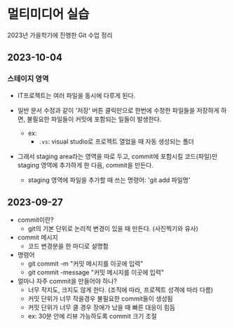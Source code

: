 # 멀티미디어 실습

2023년 가을학기에 진행한 Git 수업 정리

## 2023-10-04
### 스테이지 영역
- IT프로젝트는 여러 파일을 동시에 다루게 된다.
- 일반 문서 수정과 같이 '저장' 버튼 클릭만으로 한번에 수정한 파일들을 저장하게 하면, 불필요한 파일들이 커밋에 포함되는 일들이 발생한다.
  - ex: 
    - `.vs`: visual studio로 프로젝트 열었을 때 자동 생성되는 폴더

- 그래서 staging area라는 영역을 따로 두고, commit에 포함시킬 코드(파일)만 staging 영역에 추가하게 한 다음, commit을 만든다.
  - staging 영역에 파일을 추가할 때 쓰는 명령어: 'git add 파일명'



## 2023-09-27
- commit이란?
  - git의 기본 단위로 논리적 변경이 있을 때 만든다. (사진찍기와 유사)
- commit 메시지
  - 코드 변경분을 한 마디로 설명함
- 명령어
  - git commit -m "커밋 메시지를 이곳에 입력"
  - git commit -message "커밋 메시지를 이곳에 입력"
- 얼마나 자주 commit을 만들어야 하나?
  - 너무 작지도, 크지도 않게 한다. (조직에 따라, 프로젝트 성격에 따라 다름)
  - 커밋 단위가 너무 작을경우 불필요한 commit들이 생성됨
  - 커밋 단위가 너무 클 경우 장애가 났을 때 빠른 대응이 힘듬
  - ex: 30분 안에 리뷰 가능하도록 commit 크기 조절